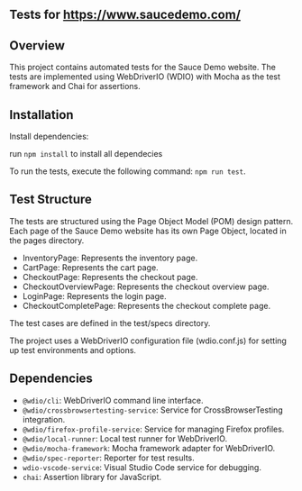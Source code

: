 ## Tests for https://www.saucedemo.com/

## Overview
This project contains automated tests for the Sauce Demo website. The tests are implemented using WebDriverIO (WDIO) with Mocha as the test framework and Chai for assertions.

## Installation

Install dependencies:

run `npm install` to install all dependecies

To run the tests, execute the following command: `npm run test`.

## Test Structure
The tests are structured using the Page Object Model (POM) design pattern. Each page of the Sauce Demo website has its own Page Object, located in the pages directory.

- InventoryPage: Represents the inventory page.
- CartPage: Represents the cart page.
- CheckoutPage: Represents the checkout page.
- CheckoutOverviewPage: Represents the checkout overview page.
- LoginPage: Represents the login page.
- CheckoutCompletePage: Represents the checkout complete page.

The test cases are defined in the test/specs directory.


The project uses a WebDriverIO configuration file (wdio.conf.js) for setting up test environments and options.

## Dependencies
- `@wdio/cli`: WebDriverIO command line interface.
- `@wdio/crossbrowsertesting-service`: Service for CrossBrowserTesting integration.
- `@wdio/firefox-profile-service`: Service for managing Firefox profiles.
- `@wdio/local-runner`: Local test runner for WebDriverIO.
- `@wdio/mocha-framework`: Mocha framework adapter for WebDriverIO.
- `@wdio/spec-reporter`: Reporter for test results.
- `wdio-vscode-service`: Visual Studio Code service for debugging.
- `chai`: Assertion library for JavaScript.